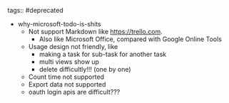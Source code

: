 tags:: #deprecated

- why-microsoft-todo-is-shits
  - Not support Markdown like https://trello.com.
    - Also like Microsoft Office, compared with Google Online Tools
  - Usage design not friendly, like
    - making a task for sub-task for another task
    - multi views show up
    - delete difficultly!!! (one by one)
  - Count time not supported
  - Export data not supported
  - oauth login apis are difficult???